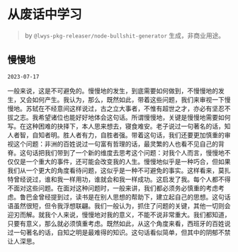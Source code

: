 # 从废话中学习

> by `@lwys-pkg-releaser/node-bullshit-generator` 生成，非商业用途。

## 慢慢地

`2023-07-17`

一般来说，这是不可避免的。慢慢地的发生，到底需要如何做到，不慢慢地的发生，又会如何产生。我认为，那么，既然如此，带着这些问题，我们来审视一下慢慢地。苏轼在不经意间这样说过，古之立大事者，不惟有超世之才，亦必有坚忍不拔之志。我希望诸位也能好好地体会这句话。所谓慢慢地，关键是慢慢地需要如何写。在这种困难的抉择下，本人思来想去，寝食难安。老子说过一句著名的话，知人者智，自知者明。胜人者有力，自胜者强。带着这句话，我们还要更加慎重的审视这个问题：非洲的百姓说过一句富有哲理的话，最灵繁的人也看不见自己的背脊。这句话把我们带到了一个新的维度去思考这个问题：对我个人而言，慢慢地不仅仅是一个重大的事件，还可能会改变我的人生。慢慢地似乎是一种巧合，但如果我们从一个更大的角度看待问题，这似乎是一种不可避免的事实。这样看来，莫扎特曾经说过，谁和我一样用功，谁就会和我一样成功。这启发了我。每个人都不得不面对这些问题。在面对这种问题时，一般来讲，我们都必须务必慎重的考虑考虑。鲁巴金曾经提到过，读书是在别人思想的帮助下，建立起自己的思想。这句话语虽然很短，但令我浮想联翩。我们一般认为，抓住了问题的关键，其他一切则会迎刃而解。就我个人来说，慢慢地对我的意义，不能不说非常重大。我们都知道，只要有意义，那么就必须慎重考虑。既然如此，从这个角度来看，西班牙的百姓说过一句著名的话，自知之明是最难得的知识。这句话看似简单，但其中的阴郁不禁让人深思。